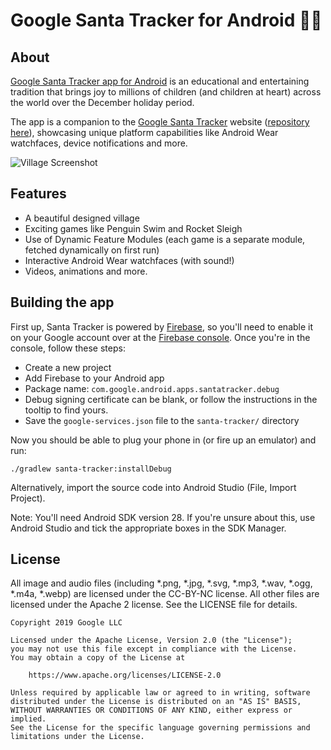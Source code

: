 Google Santa Tracker for Android 🎅🤶
================================







## About

[Google Santa Tracker app for Android][play-store] is an educational and entertaining tradition
that brings joy to millions of children (and children at heart) across the world over the December
holiday period.

The app is a companion to the [Google Santa Tracker][santa-web] website
([repository here](https://github.com/google/santa-tracker-web)), showcasing unique platform
capabilities like Android Wear watchfaces, device notifications and more.

![Village Screenshot](docs/village.png)

## Features

* A beautiful designed village
* Exciting games like Penguin Swim and Rocket Sleigh
* Use of Dynamic Feature Modules (each game is a separate module, fetched dynamically on first run)
* Interactive Android Wear watchfaces (with sound!)
* Videos, animations and more.

## Building the app

First up, Santa Tracker is powered by [Firebase][firebase], so you'll need to enable it
on your Google account over at the [Firebase console][fire-console]. Once you're in the
console, follow these steps:

 * Create a new project
 * Add Firebase to your Android app
 * Package name: `com.google.android.apps.santatracker.debug`
 * Debug signing certificate can be blank, or follow the instructions in the tooltip to find yours.
 * Save the `google-services.json` file to the `santa-tracker/` directory

Now you should be able to plug your phone in (or fire up an emulator) and run:

    ./gradlew santa-tracker:installDebug

Alternatively, import the source code into Android Studio (File, Import Project).

Note: You'll need Android SDK version 28. If you're unsure about this, use
Android Studio and tick the appropriate boxes in the SDK Manager.

## License

All image and audio files (including *.png, *.jpg, *.svg, *.mp3, *.wav, *.ogg, *.m4a, *.webp) are
licensed under the CC-BY-NC license. All other files are licensed under the Apache 2 license.
See the LICENSE file for details.

    Copyright 2019 Google LLC

    Licensed under the Apache License, Version 2.0 (the "License");
    you may not use this file except in compliance with the License.
    You may obtain a copy of the License at

        https://www.apache.org/licenses/LICENSE-2.0

    Unless required by applicable law or agreed to in writing, software
    distributed under the License is distributed on an "AS IS" BASIS,
    WITHOUT WARRANTIES OR CONDITIONS OF ANY KIND, either express or implied.
    See the License for the specific language governing permissions and
    limitations under the License.


[play-store]: https://play.google.com/store/apps/details?id=com.google.android.apps.santatracker
[santa-web]: http://g.co/santatracker
[firebase]: https://firebase.google.com/
[fire-console]: https://firebase.google.com/console/
